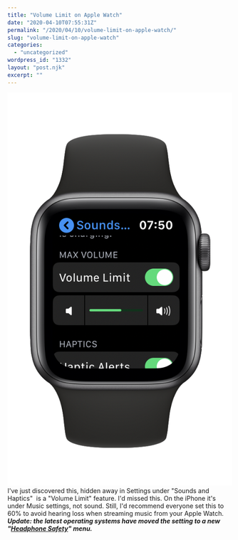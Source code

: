 ```yaml
---
title: "Volume Limit on Apple Watch"
date: "2020-04-10T07:55:31Z"
permalink: "/2020/04/10/volume-limit-on-apple-watch/"
slug: "volume-limit-on-apple-watch"
categories:
  - "uncategorized"
wordpress_id: "1332"
layout: "post.njk"
excerpt: ""
---
```


![apple-watch-volume-limit.PNG](/wp-content/uploads/2020/12/9ce94-apple-watch-volume-limit.png) I've just discovered this, hidden away in Settings under "Sounds and Haptics"  is a "Volume Limit" feature. I'd missed this. On the iPhone it's under Music settings, not sound. Still, I'd recommend everyone set this to 60% to avoid hearing loss when streaming music from your Apple Watch. **_Update: the latest operating systems have moved the setting to a new "[Headphone Safety](http://imarc.co.uk/2020/09/30/avoid-damaging-your-hearing-with-ios-and-watchos/)" menu._**
